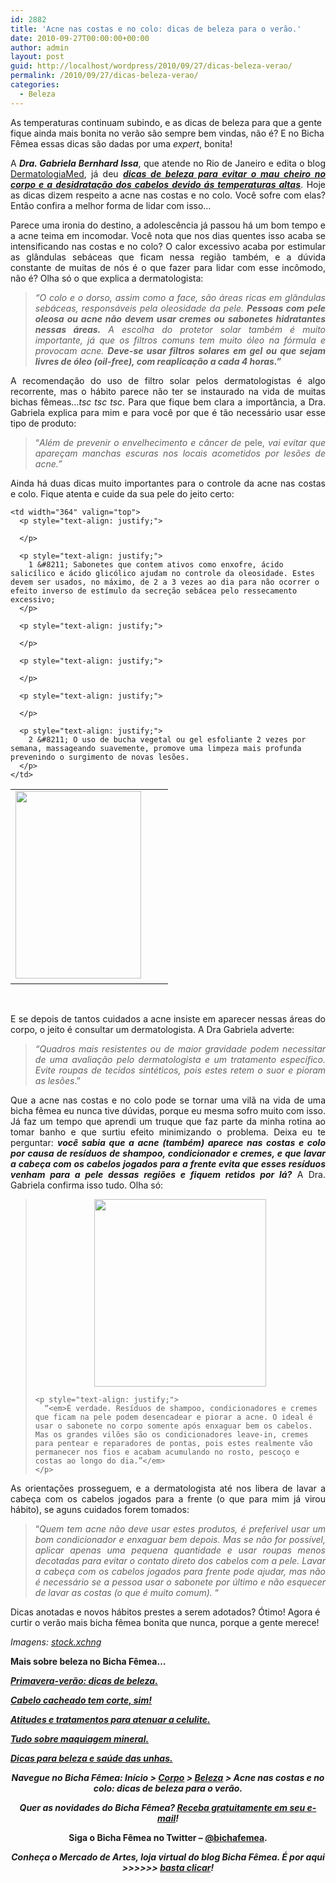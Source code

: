 ```yaml
---
id: 2882
title: 'Acne nas costas e no colo: dicas de beleza para o verão.'
date: 2010-09-27T00:00:00+00:00
author: admin
layout: post
guid: http://localhost/wordpress/2010/09/27/dicas-beleza-verao/
permalink: /2010/09/27/dicas-beleza-verao/
categories:
  - Beleza
---
```

As temperaturas continuam subindo, e as dicas de beleza para que a gente fique ainda mais bonita no verão são sempre bem vindas, não é? E no Bicha Fêmea essas dicas são dadas por uma _expert_, bonita!

<p style="text-align: justify;">
  A <strong><em>Dra. Gabriela Bernhard Issa</em></strong>, que atende no Rio de Janeiro e edita o blog <a href="http://dermatologiagi.blogspot.com/" target="_blank">DermatologiaMed</a>, já deu <strong><em><a href="http://www.trololodemulher.com.br/2010/09/13/dicas-de-beleza/">dicas de beleza para evitar o mau cheiro no corpo e a desidratação dos cabelos devido ás temperaturas altas</a></em></strong>. Hoje as dicas dizem respeito a acne nas costas e no colo. Você sofre com elas? Então confira a melhor forma de lidar com isso…
</p>

<!--more-->

<p style="text-align: justify;">
  Parece uma ironia do destino, a adolescência já passou há um bom tempo e a acne teima em incomodar. Você nota que nos dias quentes isso acaba se intensificando nas costas e no colo? O calor excessivo acaba por estimular as glândulas sebáceas que ficam nessa região também, e a dúvida constante de muitas de nós é o que fazer para lidar com esse incômodo, não é? Olha só o que explica a dermatologista:
</p>

> <p style="text-align: justify;">
>   <em>“O colo e o dorso, assim como a face, são áreas ricas em glândulas sebáceas, responsáveis pela oleosidade da pele. <strong>Pessoas com pele oleosa ou acne não devem usar cremes ou sabonetes hidratantes nessas áreas.</strong> A escolha do protetor solar também é muito importante, já que os filtros comuns tem muito óleo na fórmula e provocam acne. <strong>Deve-se usar filtros solares em gel ou que sejam livres de óleo (oil-free), com reaplicação a cada 4 horas.”</strong></em>
> </p>

<p style="text-align: justify;">
  A recomendação do uso de filtro solar pelos dermatologistas é algo recorrente, mas o hábito parece não ter se instaurado na vida de muitas bichas fêmeas&#8230;<em>tsc tsc tsc.</em> Para que fique bem clara a importância, a Dra. Gabriela explica para mim e para você por que é tão necessário usar esse tipo de produto:
</p>

> <p style="text-align: justify;">
>   “<em>Além de prevenir o envelhecimento e câncer de</em> pele, <em>vai evitar que apareçam manchas escuras nos locais acometidos por lesões de acne.”</em>
> </p>

<p style="text-align: justify;">
  Ainda há duas dicas muito importantes para o controle da acne nas costas e colo. Fique atenta e cuide da sua pele do jeito certo:
</p>

<table border="0" cellspacing="0" cellpadding="0" width="600">
  <tr>
    <td width="236" valign="top">
      <a href="http://www.trololodemulher.com.br/blog/wp-content/uploads/2010/09/banheiro.jpg"><img class="alignnone size-full wp-image-5232" title="banheiro" src="http://www.trololodemulher.com.br/blog/wp-content/uploads/2010/09/banheiro.jpg" alt="" width="201" height="300" /></a> 
    </td>
    
    <td width="364" valign="top">
      <p style="text-align: justify;">
         
      </p>
      
      <p style="text-align: justify;">
        1 &#8211; Sabonetes que contem ativos como enxofre, ácido salicílico e ácido glicólico ajudam no controle da oleosidade. Estes devem ser usados, no máximo, de 2 a 3 vezes ao dia para não ocorrer o efeito inverso de estímulo da secreção sebácea pelo ressecamento excessivo;
      </p>
      
      <p style="text-align: justify;">
         
      </p>
      
      <p style="text-align: justify;">
         
      </p>
      
      <p style="text-align: justify;">
         
      </p>
      
      <p style="text-align: justify;">
        2 &#8211; O uso de bucha vegetal ou gel esfoliante 2 vezes por semana, massageando suavemente, promove uma limpeza mais profunda prevenindo o surgimento de novas lesões.
      </p>
    </td>
  </tr>
</table>

 

<p style="text-align: justify;">
  E se depois de tantos cuidados a acne insiste em aparecer nessas áreas do corpo, o jeito é consultar um dermatologista. A Dra Gabriela adverte:
</p>

> <p style="text-align: justify;">
>   <em>“Quadros mais resistentes ou de maior gravidade podem necessitar de uma avaliação pelo dermatologista e um tratamento específico. Evite roupas de tecidos sintéticos, pois estes retem o suor e pioram as lesões</em>.”
> </p>

<p style="text-align: justify;">
  Que a acne nas costas e no colo pode se tornar uma vilã na vida de uma bicha fêmea eu nunca tive dúvidas, porque eu mesma sofro muito com isso. Já faz um tempo que aprendi um truque que faz parte da minha rotina ao tomar banho e que surtiu efeito minimizando o problema. Deixa eu te perguntar: <strong><em>você sabia que a acne (também) aparece nas costas e colo por causa de resíduos de shampoo, condicionador e cremes, e que lavar a cabeça com os cabelos jogados para a frente evita que esses resíduos venham para a pele dessas regiões e fiquem retidos por lá?</em></strong> A Dra. Gabriela confirma isso tudo. Olha só:
</p>

<p style="text-align: center;">
  <blockquote>
    <p style="text-align: center;">
      <a href="http://www.trololodemulher.com.br/blog/wp-content/uploads/2010/09/cabelos.jpg"><img class="alignnone size-medium wp-image-5233" title="cabelos" src="http://www.trololodemulher.com.br/blog/wp-content/uploads/2010/09/cabelos-275x300.jpg" alt="" width="275" height="300" /></a><a href="http://www.trololodemulher.com.br/blog/wp-content/uploads/2010/09/cabelos.jpg"></a>
    </p>
    
    <p style="text-align: justify;">
      “<em>É verdade. Resíduos de shampoo, condicionadores e cremes que ficam na pele podem desencadear e piorar a acne. O ideal é usar o sabonete no corpo somente após enxaguar bem os cabelos. Mas os grandes vilões são os condicionadores leave-in, cremes para pentear e reparadores de pontas, pois estes realmente vão permanecer nos fios e acabam acumulando no rosto, pescoço e costas ao longo do dia.”</em>
    </p>
  </blockquote>
  
  <p style="text-align: justify;">
    As orientações prosseguem, e a dermatologista até nos libera de lavar a cabeça com os cabelos jogados para a frente (o que para mim já virou hábito), se aguns cuidados forem tomados:
  </p>
  
  <blockquote style="text-align: justify;">
    <p>
      “<em>Quem tem acne não deve usar estes produtos, é preferível usar um bom condicionador e enxaguar bem depois. Mas se não for possível, aplicar apenas uma pequena quantidade e usar roupas menos decotadas para evitar o contato direto dos cabelos com a pele. Lavar a cabeça com os cabelos jogados para frente pode ajudar, mas não é necessário se a pessoa usar o sabonete por último e não esquecer de lavar as costas (o que é muito comum).</em> “
    </p>
  </blockquote>
  
  <p>
    Dicas anotadas e novos hábitos prestes a serem adotados? Ótimo! Agora é curtir o verão mais bicha fêmea bonita que nunca, porque a gente merece!
  </p>
  
  <p>
    <em>Imagens: </em><a href="http://www.sxc.hu/" target="_blank"><em>stock.xchng</em></a>
  </p>
  
  <p>
    <strong>Mais sobre beleza no Bicha Fêmea…</strong>
  </p>
  
  <p>
    <strong><em><a href="http://www.trololodemulher.com.br/2010/09/13/dicas-de-beleza/">Primavera-verão: dicas de beleza.</a></em></strong>
  </p>
  
  <p>
    <strong><em><a href="http://www.trololodemulher.com.br/2010/02/23/cabelo-cacheado/">Cabelo cacheado tem corte, sim!</a></em></strong>
  </p>
  
  <p>
    <strong><em><a href="http://www.trololodemulher.com.br/2009/12/14/celulite/">Atitudes e tratamentos para atenuar a celulite.</a></em></strong>
  </p>
  
  <p>
    <strong><em><a href="http://www.trololodemulher.com.br/2009/07/08/maquiagem-mineral/">Tudo sobre maquiagem mineral.</a></em></strong>
  </p>
  
  <p>
    <strong><em><a href="http://www.trololodemulher.com.br/2009/04/14/unhas-dicas-cuidados/">Dicas para beleza e saúde das unhas.</a></em></strong>
  </p>
  
  <p style="text-align: center;">
    <strong><em>Navegue no Bicha Fêmea: Início > <a href="http://www.trololodemulher.com.br/corpo/">Corpo</a> > <a href="http://www.trololodemulher.com.br/category/do-corpo/beleza/">Beleza</a> > Acne nas costas e no colo: dicas de beleza para o verão.</em></strong>
  </p>
  
  <p style="text-align: center;">
    <strong><em>Quer as novidades do Bicha Fêmea? </em><a href="http://feedburner.google.com/fb/a/mailverify?uri=blogbichafemea&loc=pt_BR"><em>Receba gratuitamente em seu e-mail</em></a><em>!</em></strong>
  </p>
  
  <p style="text-align: center;">
    <strong>Siga o Bicha Fêmea no Twitter – <a href="http://twitter.com/bichafemea">@bichafemea</a>.</strong>
  </p>
  
  <p style="text-align: center;">
    <strong><em>Conheça o Mercado de Artes, loja virtual do blog Bicha Fêmea. É por aqui >>>>>> </em><a href="http://www.trololodemulher.com.br/loja/"><em>basta clicar</em></a><em>!</em></strong>
  </p>
